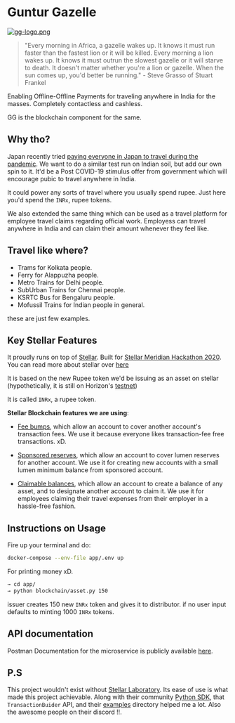 # Guntur Gazelle


[![gg-logo.png](https://i.postimg.cc/dtq5zH9r/gg-logo.png)](https://postimg.cc/0rBGSCFy)


> "Every morning in Africa, a gazelle wakes up. It knows it must run faster than the fastest lion or it will be killed. Every morning a lion wakes up. It knows it must outrun the slowest gazelle or it will starve to death. It doesn't matter whether you're a lion or gazelle. When the sun comes up, you'd better be running." - Steve Grasso of Stuart Frankel

Enabling Offline-Offline Payments for traveling anywhere in India for the masses. Completely contactless and cashless.

GG is the blockchain component for the same.


## Why tho?

Japan recently tried  [paying everyone in Japan to travel during the pandemic](https://www.youtube.com/watch?v=oPM55njpHh0). We want to do a similar test run on Indian soil, but add our own spin to it. It'd be a Post COVID-19 stimulus offer from government which will encourage pubic to travel anywhere in India.

It could power any sorts of travel where you usually spend rupee. Just here you'd spend the `INRx`, rupee tokens.

We also extended the same thing which can be used as a travel platform for employee travel claims regarding official work. Employess can travel anywhere in India and can claim their amount whenever they feel like.

## Travel like where?

* Trams for Kolkata people.
* Ferry for Alappuzha people.
* Metro Trains for Delhi people.
* SubUrban Trains for Chennai people.
* KSRTC Bus for Bengaluru people.
* Mofussil Trains for Indian people in general.

these are just few examples.


## Key Stellar Features


It proudly runs on top of [Stellar](https://www.stellar.org/?locale=en). Built for [Stellar Meridian Hackathon 2020](https://meridianhackathon.devpost.com/). You can read more about stellar over [here](https://www.stellar.org/learn/intro-to-stellar?locale=en)

It is based on the new Rupee token we'd be issuing as an asset on stellar (hypothetically, it is still on Horizon's [testnet](https://developers.stellar.org/docs/glossary/testnet/))

It is called `INRx`, a rupee token.

**Stellar Blockchain features we are using**:

*  [Fee bumps](https://developers.stellar.org/docs/glossary/fee-bumps/), which allow an account to cover another account's transaction fees. We use it because everyone likes transaction-fee free transactions. xD. 

* [Sponsored reserves](https://developers.stellar.org/docs/glossary/sponsored-reserves/), which allow an account to cover lumen reserves for another account. We use it for creating new accounts with a small lumen minimum balance from sponsored account.

* [Claimable balances](https://developers.stellar.org/docs/glossary/claimable-balance/), which allow an account to create a balance of any asset, and to designate another account to claim it. We use it for employees claiming their travel expenses from their employer in a hassle-free fashion.


## Instructions on Usage

Fire up your terminal and do:

```bash
docker-compose --env-file app/.env up
```

For printing money xD.

```bash
→ cd app/
→ python blockchain/asset.py 150
```

issuer creates 150 new `INRx` token and gives it to distributor. if no user input defaults to minting 1000 `INRx` tokens.



## API documentation

Postman Documentation for the microservice is publicly available [here](https://documenter.getpostman.com/view/1756856/TVeiBpiD).

## P.S

This project wouldn't exist without [Stellar Laboratory](https://laboratory.stellar.org/#). Its ease of use is what made this project achievable. Along with their community [Python SDK](https://github.com/StellarCN/py-stellar-base), that `TransactionBuider` API, and their [examples](https://github.com/StellarCN/py-stellar-base/tree/master/examples) directory helped me a lot. Also the awesome people on their discord !!.
